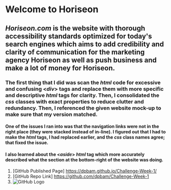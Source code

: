 # **Welcome to Horiseon**

## *Horiseon.com* is the website with thorough accessibility standards optimized for today's search engines which aims to add credibility and clarity of communication for the marketing agency **Horiseon** as well as push business and make a lot of money for **Horiseon**.

### The first thing that I did was scan the *html* code for excessive and confusing <*div*> tags and replace them with more specific and descriptive *html* tags for clarity. Then, I consolidated the *css* classes with exact properties to reduce clutter and redundancy. Then, I referenced the given website mock-up to make sure that my version matched. 

#### One of the issues I ran into was that the navigation links were not in the right place (they were stacked instead of in-line). I figured out that I had to make the *html* tags, I had replaced earlier, and the *css* class names agree; that fixed the issue. 

#### I also learned about the <*aside*> *html* tag which more accurately described what the section at the bottom-right of the website was doing.


1. [GitHub Published Page] https://dpbam.github.io/Challenge-Week-1/
2. [GitHub Repo Link] https://github.com/dpbam/Challenge-Week-1
3. ![GitHub Logo](screenshot.png) 